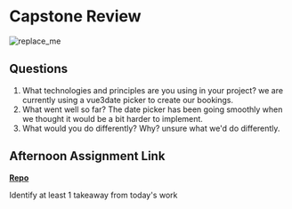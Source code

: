 # Capstone Review

![replace_me](https://codeworks.blob.core.windows.net/public/assets/img/illustrations/placeholder.svg)

## Questions

1. What technologies and principles are you using in your project?
we are currently using a vue3date picker to create our bookings.
2. What went well so far?
The date picker has been going smoothly when we thought it would be a bit harder to implement.
3. What would you do differently? Why?
unsure what we'd do differently.
## Afternoon Assignment Link

**[Repo](https://github.com/ConnerSeely/<ASSIGNMENT_REPO>)**

Identify at least 1 takeaway from today's work
